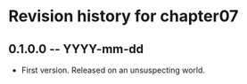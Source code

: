 # Revision history for chapter07

## 0.1.0.0 -- YYYY-mm-dd

* First version. Released on an unsuspecting world.
